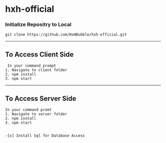 # hxh-official

### Initialize Repositry to Local

```git clone https://github.com/HxHBubble/hxh-official.git```
___

## To Access Client Side 
```
 In your command prompt
1. Navigate to client folder
2. npm install
3. npm start  
```
---
## To Access Server Side
```
In your command promt
1. Navigate to server folder
2. npm install
3. npm start


-[x] Install Sql for Database Access
```
